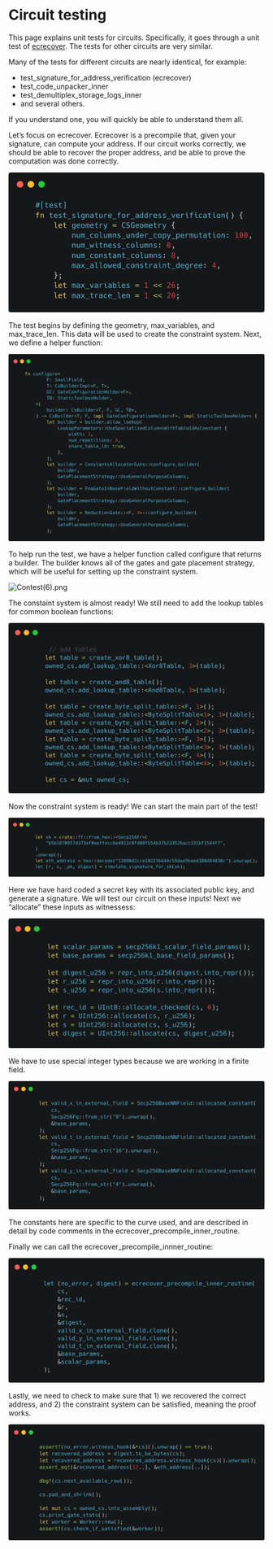 # Circuit testing

This page explains unit tests for circuits. Specifically, it goes through a unit test of
[ecrecover](https://github.com/ZKAmoeba-Micro/micro-zkevm_circuits/blob/main/src/ecrecover/mod.rs#L796). The tests for other
circuits are very similar.

Many of the tests for different circuits are nearly identical, for example:

- test_signature_for_address_verification (ecrecover)
- test_code_unpacker_inner
- test_demultiplex_storage_logs_inner
- and several others.

If you understand one, you will quickly be able to understand them all.

Let’s focus on ecrecover. Ecrecover is a precompile that, given your signature, can compute your address. If our circuit
works correctly, we should be able to recover the proper address, and be able to prove the computation was done
correctly.

![Contest(4).png](<./img/circuit_testing/Contest(4).png>)

The test begins by defining the geometry, max_variables, and max_trace_len. This data will be used to create the
constraint system. Next, we define a helper function:

![Contest(5).png](<./img/circuit_testing/Contest(5).png>)

To help run the test, we have a helper function called configure that returns a builder. The builder knows all of the
gates and gate placement strategy, which will be useful for setting up the constraint system.

![Contest(6).png](<./img/img/circuit_testing/Contest(6).png>)

The constaint system is almost ready! We still need to add the lookup tables for common boolean functions:

![Contest(7).png](<./img/circuit_testing/Contest(7).png>)

Now the constraint system is ready! We can start the main part of the test!

![Contest(8).png](<./img/circuit_testing/Contest(8).png>)

Here we have hard coded a secret key with its associated public key, and generate a signature. We will test our circuit
on these inputs! Next we “allocate” these inputs as witnessess:

![Contest(9).png](<./img/circuit_testing/Contest(9).png>)

We have to use special integer types because we are working in a finite field.

![Contest(10).png](<./img/circuit_testing/Contest(10).png>)

The constants here are specific to the curve used, and are described in detail by code comments in the
ecrecover_precompile_inner_routine.

Finally we can call the ecrecover_precompile_innner_routine:

![Contest(11).png](<./img/circuit_testing/Contest(11).png>)

Lastly, we need to check to make sure that 1) we recovered the correct address, and 2) the constraint system can be
satisfied, meaning the proof works.

![Contest(12).png](<./img/circuit_testing/Contest(12).png>)
